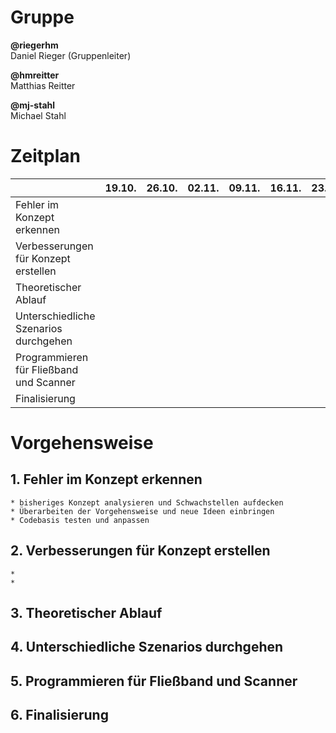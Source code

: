 # Gruppe
**@riegerhm**\
Daniel Rieger (Gruppenleiter)

**@hmreitter**\
Matthias Reitter

**@mj-stahl**\
Michael Stahl

# Zeitplan
| | 19.10. | 26.10. | 02.11.|  09.11. | 16.11. | 23.11. | 30.11. | 07.12.|  14.12. | 21.12.| 11.01. | 18.01. |
| ------ | ------ | ------ | ------ | ------ | ------ | ------ | ------ | ------ | ------ | ------ |------ | ------ |
| Fehler im Konzept erkennen| |
| Verbesserungen für Konzept erstellen ||
| Theoretischer Ablauf ||
| Unterschiedliche Szenarios durchgehen ||
| Programmieren für Fließband und Scanner ||
| Finalisierung ||

# Vorgehensweise
## 1. Fehler im Konzept erkennen
    * bisheriges Konzept analysieren und Schwachstellen aufdecken
    * Überarbeiten der Vorgehensweise und neue Ideen einbringen
    * Codebasis testen und anpassen
## 2. Verbesserungen für Konzept erstellen
    *
    *
## 3. Theoretischer Ablauf
## 4. Unterschiedliche Szenarios durchgehen
## 5. Programmieren für Fließband und Scanner
## 6. Finalisierung
